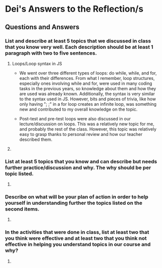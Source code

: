 # Dei's Answers to the Reflection/s

## Questions and Answers

### **List and describe at least 5 topics that we discussed in class that you know very well. Each description should be at least 1 paragraph with two to five sentences.**
1. Loops/Loop syntax in JS 
    - We went over three different types of loops: do while, while, and for, each with their differences. From what I remember, loop structures, especially ones involving while and for, were used in many coding tasks in the previous years, so knowledge about them and how they are used was already known. Additionally, the syntax is very similar to the syntax used in JS. However, bits and pieces of trivia, like how only having "; ;" in a for loop creates an infinite loop, was something new and contributed to my overall knowledge on the topic. 
        
    - Post-test and pre-test loops were also discussed in our lecture/discussion on loops. This was a relatively new topic for me, and probably the rest of the class. However, this topic was relatively easy to grasp thanks to personal review and how our teacher described them. 
    
2. 

### **List at least 5 topics that you know and can describe but needs further practice/discussion and why.  The why should be per topic listed.**

1. 

### **Describe on what will be your plan of action in order to help yourself in understanding further the topics listed on the second items.**

1. 

### **In the activities that were done in class, list at least two that you think were effective and at least two that you think not effective in helping you understand topics in our course and why?**

1. 